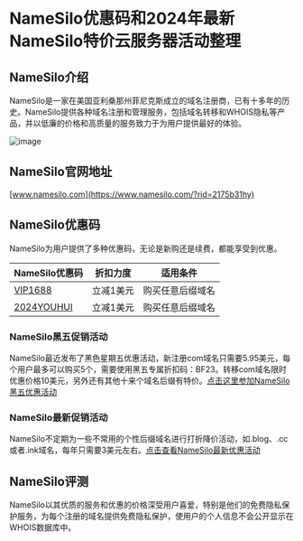 # NameSilo优惠码和2024年最新NameSilo特价云服务器活动整理

## NameSilo介绍

NameSilo是一家在美国亚利桑那州菲尼克斯成立的域名注册商，已有十多年的历史。NameSilo提供各种域名注册和管理服务，包括域名转移和WHOIS隐私等产品，并以低廉的价格和高质量的服务致力于为用户提供最好的体验。

![image](https://github.com/hgcc2943/NameSilo/assets/157966396/7893ddf0-df7e-411e-b6a2-27569dcf9b8a)

## NameSilo官网地址

[www.namesilo.com](https://www.namesilo.com/?rid=2175b31hy)

## NameSilo优惠码

NameSilo为用户提供了多种优惠码，无论是新购还是续费，都能享受到优惠。

| NameSilo优惠码 | 折扣力度 | 适用条件 |
| ---- | ---- | ---- |
| [VIP1688](https://www.namesilo.com/?rid=2175b31hy) | 立减1美元 | 购买任意后缀域名 |
| [2024YOUHUI](https://www.namesilo.com/?rid=2175b31hy) | 立减1美元 | 购买任意后缀域名 |



### NameSilo黑五促销活动

NameSilo最近发布了黑色星期五优惠活动，新注册com域名只需要5.95美元，每个用户最多可以购买5个，需要使用黑五专属折扣码：BF23。转移com域名限时优惠价格10美元，另外还有其他十来个域名后缀有特价。[点击这里参加NameSilo黑五优惠活动](https://www.namesilo.com/discounts-and-promotions?rid=2175b31hy)

### NameSilo最新促销活动

NameSilo不定期为一些不常用的个性后缀域名进行打折降价活动，如.blog、.cc或者.ink域名，每年只需要3美元左右。[点击查看NameSilo最新优惠活动](https://www.namesilo.com/?rid=2175b31hy)

## NameSilo评测

NameSilo以其优质的服务和优惠的价格深受用户喜爱，特别是他们的免费隐私保护服务，为每个注册的域名提供免费隐私保护，使用户的个人信息不会公开显示在WHOIS数据库中。
